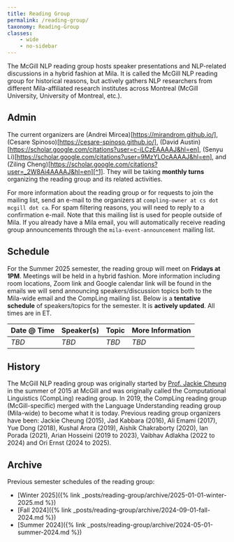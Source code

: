 ```yaml
---
title: Reading Group
permalink: /reading-group/
taxonomy: Reading-Group
classes:
    - wide
    - no-sidebar
---
```


The McGill NLP reading group hosts speaker presentations and NLP-related discussions in a hybrid fashion at Mila. It is called the McGill NLP reading group for historical reasons, but actively gathers NLP researchers from different Mila-affiliated research institutes across Montreal (McGill University, University of Montreal, etc.).

## Admin

The current organizers are (Andrei Mircea)[https://mirandrom.github.io/], (Cesare Spinoso)[https://cesare-spinoso.github.io/], (David Austin)[https://scholar.google.com/citations?user=c-iLCzEAAAAJ&hl=en], (Senyu Li)[https://scholar.google.com/citations?user=9MzYLOcAAAAJ&hl=en], and (Ziling Cheng)[https://scholar.google.com/citations?user=_2W8Ai4AAAAJ&hl=en][^1]. They will be taking **monthly turns** organizing the reading group and its related activities.

For more information about the reading group or for requests to join the mailing list, send an e-mail to the organizers at `compling-owner at cs dot mcgill dot ca`. For spam filtering reasons, you will need to reply to a confirmation e-mail. Note that this mailing list is used for people outside of Mila. If you already have a Mila email, you will automatically receive reading group announcements through the `mila-event-announcement` mailing list.

## Schedule

For the Summer 2025 semester, the reading group will meet on **Fridays at 1PM**. Meetings will be held in a hybrid fashion. More information including room locations, Zoom link and Google calendar link will be found in the emails we will send announcing speakers/discussion topics both to the Mila-wide email and the CompLing mailing list. Below is a **tentative schedule** of speakers/topics for the semester. It is **actively updated**. All times are in ET.

| **Date @ Time** | **Speaker(s)** | **Topic** | **More Information** |
|---|---|---|---|
| *TBD* | *TBD* | *TBD* | *TBD* |


## History

The McGill NLP reading group was originally started by [Prof. Jackie Cheung](https://www.cs.mcgill.ca/~jcheung/) in the summer of 2015 at McGill and was originally called the Computational Linguistics (CompLing) reading group. In 2019, the CompLing reading group (McGill-specific) merged with the Language Understanding reading group (Mila-wide) to become what it is today. Previous reading group organizers have been: Jackie Cheung (2015), Jad Kabbara (2016), Ali Emami (2017), Yue Dong (2018), Kushal Arora (2019), Aishik Chakraborty (2020), Ian Porada (2021), Arian Hosseini (2019 to 2023), Vaibhav Adlakha (2022 to 2024) and Ori Ernst (2024 to 2025).

## Archive

Previous semester schedules of the reading group:
- [Winter 2025]({% link _posts/reading-group/archive/2025-01-01-winter-2025.md %})
- [Fall 2024]({% link _posts/reading-group/archive/2024-09-01-fall-2024.md %})
- [Summer 2024]({% link _posts/reading-group/archive/2024-05-01-summer-2024.md %})

[^1]: The organizers are listed based on the alphabetic order of their first name.